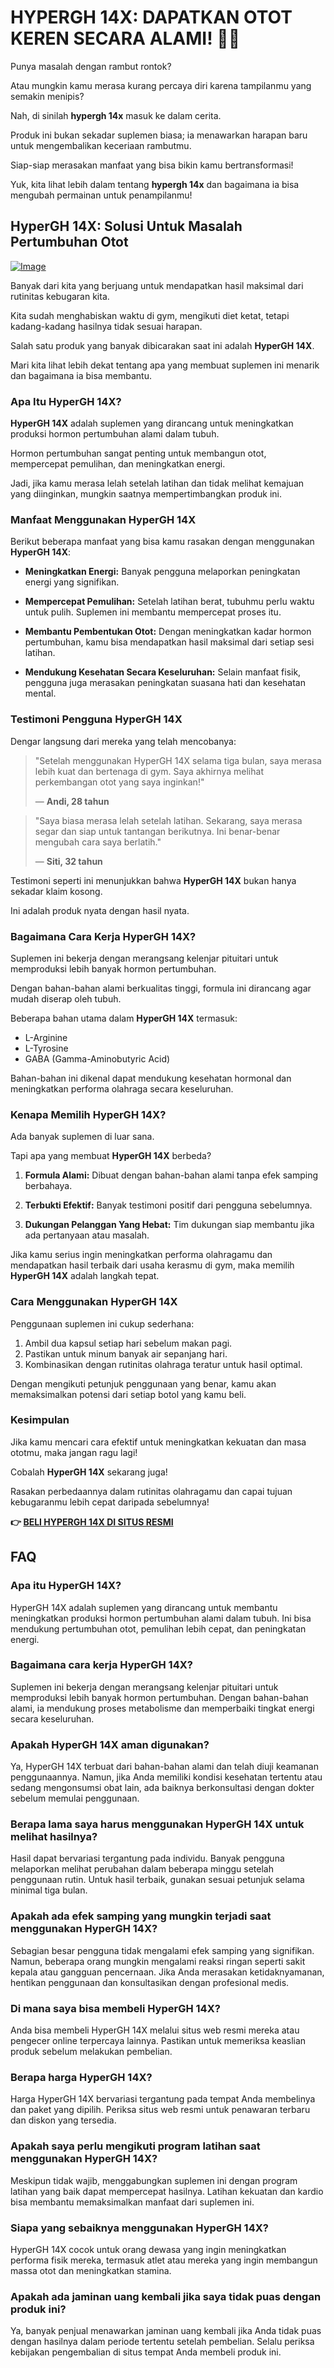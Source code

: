 # HYPERGH 14X: DAPATKAN OTOT KEREN SECARA ALAMI! 💪✨

Punya masalah dengan rambut rontok? 

Atau mungkin kamu merasa kurang percaya diri karena tampilanmu yang semakin menipis? 

Nah, di sinilah **hypergh 14x** masuk ke dalam cerita. 

Produk ini bukan sekadar suplemen biasa; ia menawarkan harapan baru untuk mengembalikan keceriaan rambutmu. 

Siap-siap merasakan manfaat yang bisa bikin kamu bertransformasi! 

Yuk, kita lihat lebih dalam tentang **hypergh 14x** dan bagaimana ia bisa mengubah permainan untuk penampilanmu!

## HyperGH 14X: Solusi Untuk Masalah Pertumbuhan Otot

[![Image](https://www2.sellhealth.com/111/hypergh14x_b_22_1.png)](https://gchaffi.com/DhypU513)

Banyak dari kita yang berjuang untuk mendapatkan hasil maksimal dari rutinitas kebugaran kita. 

Kita sudah menghabiskan waktu di gym, mengikuti diet ketat, tetapi kadang-kadang hasilnya tidak sesuai harapan.

Salah satu produk yang banyak dibicarakan saat ini adalah **HyperGH 14X**. 

Mari kita lihat lebih dekat tentang apa yang membuat suplemen ini menarik dan bagaimana ia bisa membantu.

### Apa Itu HyperGH 14X?

**HyperGH 14X** adalah suplemen yang dirancang untuk meningkatkan produksi hormon pertumbuhan alami dalam tubuh. 

Hormon pertumbuhan sangat penting untuk membangun otot, mempercepat pemulihan, dan meningkatkan energi.

Jadi, jika kamu merasa lelah setelah latihan dan tidak melihat kemajuan yang diinginkan, mungkin saatnya mempertimbangkan produk ini.

### Manfaat Menggunakan HyperGH 14X

Berikut beberapa manfaat yang bisa kamu rasakan dengan menggunakan **HyperGH 14X**:

- **Meningkatkan Energi:** Banyak pengguna melaporkan peningkatan energi yang signifikan.
  
- **Mempercepat Pemulihan:** Setelah latihan berat, tubuhmu perlu waktu untuk pulih. Suplemen ini membantu mempercepat proses itu.
  
- **Membantu Pembentukan Otot:** Dengan meningkatkan kadar hormon pertumbuhan, kamu bisa mendapatkan hasil maksimal dari setiap sesi latihan.
  
- **Mendukung Kesehatan Secara Keseluruhan:** Selain manfaat fisik, pengguna juga merasakan peningkatan suasana hati dan kesehatan mental.

### Testimoni Pengguna HyperGH 14X

Dengar langsung dari mereka yang telah mencobanya:

> "Setelah menggunakan HyperGH 14X selama tiga bulan, saya merasa lebih kuat dan bertenaga di gym. Saya akhirnya melihat perkembangan otot yang saya inginkan!" 
>
> — **Andi, 28 tahun**

> "Saya biasa merasa lelah setelah latihan. Sekarang, saya merasa segar dan siap untuk tantangan berikutnya. Ini benar-benar mengubah cara saya berlatih." 
>
> — **Siti, 32 tahun**

Testimoni seperti ini menunjukkan bahwa **HyperGH 14X** bukan hanya sekadar klaim kosong.

Ini adalah produk nyata dengan hasil nyata.

### Bagaimana Cara Kerja HyperGH 14X?

Suplemen ini bekerja dengan merangsang kelenjar pituitari untuk memproduksi lebih banyak hormon pertumbuhan. 

Dengan bahan-bahan alami berkualitas tinggi, formula ini dirancang agar mudah diserap oleh tubuh.

Beberapa bahan utama dalam **HyperGH 14X** termasuk:

- L-Arginine
- L-Tyrosine
- GABA (Gamma-Aminobutyric Acid)
  
Bahan-bahan ini dikenal dapat mendukung kesehatan hormonal dan meningkatkan performa olahraga secara keseluruhan.

### Kenapa Memilih HyperGH 14X?

Ada banyak suplemen di luar sana. 

Tapi apa yang membuat **HyperGH 14X** berbeda?

1. **Formula Alami:** Dibuat dengan bahan-bahan alami tanpa efek samping berbahaya.
   
2. **Terbukti Efektif:** Banyak testimoni positif dari pengguna sebelumnya.
   
3. **Dukungan Pelanggan Yang Hebat:** Tim dukungan siap membantu jika ada pertanyaan atau masalah.

Jika kamu serius ingin meningkatkan performa olahragamu dan mendapatkan hasil terbaik dari usaha kerasmu di gym, maka memilih **HyperGH 14X** adalah langkah tepat.

### Cara Menggunakan HyperGH 14X

Penggunaan suplemen ini cukup sederhana:

1. Ambil dua kapsul setiap hari sebelum makan pagi.
2. Pastikan untuk minum banyak air sepanjang hari.
3. Kombinasikan dengan rutinitas olahraga teratur untuk hasil optimal.

Dengan mengikuti petunjuk penggunaan yang benar, kamu akan memaksimalkan potensi dari setiap botol yang kamu beli.

### Kesimpulan

Jika kamu mencari cara efektif untuk meningkatkan kekuatan dan masa ototmu, maka jangan ragu lagi! 

Cobalah **HyperGH 14X** sekarang juga!

Rasakan perbedaannya dalam rutinitas olahragamu dan capai tujuan kebugaranmu lebih cepat daripada sebelumnya!



**👉 [BELI HYPERGH 14X DI SITUS RESMI](https://gchaffi.com/DhypU513)**

## FAQ

### Apa itu HyperGH 14X?
HyperGH 14X adalah suplemen yang dirancang untuk membantu meningkatkan produksi hormon pertumbuhan alami dalam tubuh. Ini bisa mendukung pertumbuhan otot, pemulihan lebih cepat, dan peningkatan energi.

### Bagaimana cara kerja HyperGH 14X?
Suplemen ini bekerja dengan merangsang kelenjar pituitari untuk memproduksi lebih banyak hormon pertumbuhan. Dengan bahan-bahan alami, ia mendukung proses metabolisme dan memperbaiki tingkat energi secara keseluruhan.

### Apakah HyperGH 14X aman digunakan?
Ya, HyperGH 14X terbuat dari bahan-bahan alami dan telah diuji keamanan penggunaannya. Namun, jika Anda memiliki kondisi kesehatan tertentu atau sedang mengonsumsi obat lain, ada baiknya berkonsultasi dengan dokter sebelum memulai penggunaan.

### Berapa lama saya harus menggunakan HyperGH 14X untuk melihat hasilnya?
Hasil dapat bervariasi tergantung pada individu. Banyak pengguna melaporkan melihat perubahan dalam beberapa minggu setelah penggunaan rutin. Untuk hasil terbaik, gunakan sesuai petunjuk selama minimal tiga bulan.

### Apakah ada efek samping yang mungkin terjadi saat menggunakan HyperGH 14X?
Sebagian besar pengguna tidak mengalami efek samping yang signifikan. Namun, beberapa orang mungkin mengalami reaksi ringan seperti sakit kepala atau gangguan pencernaan. Jika Anda merasakan ketidaknyamanan, hentikan penggunaan dan konsultasikan dengan profesional medis.

### Di mana saya bisa membeli HyperGH 14X?
Anda bisa membeli HyperGH 14X melalui situs web resmi mereka atau pengecer online terpercaya lainnya. Pastikan untuk memeriksa keaslian produk sebelum melakukan pembelian.

### Berapa harga HyperGH 14X?
Harga HyperGH 14X bervariasi tergantung pada tempat Anda membelinya dan paket yang dipilih. Periksa situs web resmi untuk penawaran terbaru dan diskon yang tersedia.

### Apakah saya perlu mengikuti program latihan saat menggunakan HyperGH 14X?
Meskipun tidak wajib, menggabungkan suplemen ini dengan program latihan yang baik dapat mempercepat hasilnya. Latihan kekuatan dan kardio bisa membantu memaksimalkan manfaat dari suplemen ini.

### Siapa yang sebaiknya menggunakan HyperGH 14X?
HyperGH 14X cocok untuk orang dewasa yang ingin meningkatkan performa fisik mereka, termasuk atlet atau mereka yang ingin membangun massa otot dan meningkatkan stamina.

### Apakah ada jaminan uang kembali jika saya tidak puas dengan produk ini?
Ya, banyak penjual menawarkan jaminan uang kembali jika Anda tidak puas dengan hasilnya dalam periode tertentu setelah pembelian. Selalu periksa kebijakan pengembalian di situs tempat Anda membeli produk ini.